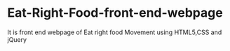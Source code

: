 # Eat-Right-Food-front-end-webpage
It is  front end webpage of Eat right food Movement using HTML5,CSS and jQuery
